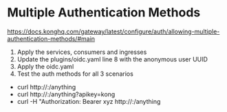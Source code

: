# Multiple Authentication Methods
https://docs.konghq.com/gateway/latest/configure/auth/allowing-multiple-authentication-methods/#main

1. Apply the services, consumers and ingresses
2. Update the plugins/oidc.yaml line 8 with the anonymous user UUID
3. Apply the oidc.yaml
4. Test the auth methods for all 3 scenarios
  - curl http://<host>:<port>/anything
  - curl http://<host>:<port>/anything?apikey=kong
  - curl -H "Authorization: Bearer xyz http://<host>:<port>/anything
